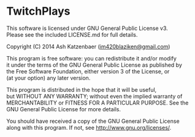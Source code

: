﻿TwitchPlays
=====================================

This software is licensed under GNU General Public License v3.  
Please see the included LICENSE.md for full details.  

Copyright (C) 2014  Ash Katzenbaer (im420blaziken@gmail.com)  

This program is free software: you can redistribute it and/or modify  
it under the terms of the GNU General Public License as published by  
the Free Software Foundation, either version 3 of the License, or  
(at your option) any later version.  

This program is distributed in the hope that it will be useful,  
but WITHOUT ANY WARRANTY; without even the implied warranty of  
MERCHANTABILITY or FITNESS FOR A PARTICULAR PURPOSE.  See the  
GNU General Public License for more details.  

You should have received a copy of the GNU General Public License  
along with this program.  If not, see <http://www.gnu.org/licenses/>. 

